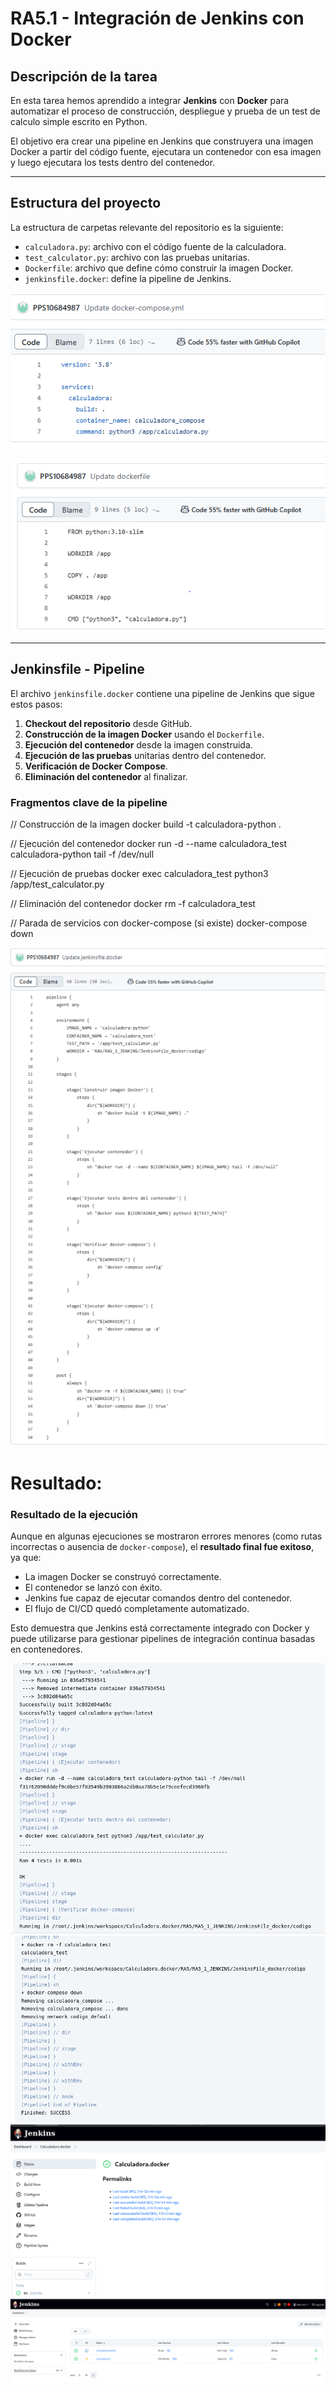 # RA5.1 - Integración de Jenkins con Docker

## Descripción de la tarea

En esta tarea hemos aprendido a integrar **Jenkins** con **Docker** para automatizar el proceso de construcción, despliegue y prueba de un test de calculo simple escrito en Python.

El objetivo era crear una pipeline en Jenkins que construyera una imagen Docker a partir del código fuente, ejecutara un contenedor con esa imagen y luego ejecutara los tests dentro del contenedor.

---
## Estructura del proyecto

La estructura de carpetas relevante del repositorio es la siguiente:

- `calculadora.py`: archivo con el código fuente de la calculadora.
- `test_calculator.py`: archivo con las pruebas unitarias.
- `Dockerfile`: archivo que define cómo construir la imagen Docker.
- `jenkinsfile.docker`: define la pipeline de Jenkins.

![captura](images/Captura9.PNG)

![captura](images/Captura8.PNG)

---

## Jenkinsfile - Pipeline 

El archivo `jenkinsfile.docker` contiene una pipeline de Jenkins que sigue estos pasos:

1. **Checkout del repositorio** desde GitHub.
2. **Construcción de la imagen Docker** usando el `Dockerfile`.
3. **Ejecución del contenedor** desde la imagen construida.
4. **Ejecución de las pruebas** unitarias dentro del contenedor.
5. **Verificación de Docker Compose**.
6. **Eliminación del contenedor** al finalizar.

### Fragmentos clave de la pipeline

// Construcción de la imagen
docker build -t calculadora-python .

// Ejecución del contenedor
docker run -d --name calculadora_test calculadora-python tail -f /dev/null

// Ejecución de pruebas
docker exec calculadora_test python3 /app/test_calculator.py

// Eliminación del contenedor
docker rm -f calculadora_test

// Parada de servicios con docker-compose (si existe)
docker-compose down

![captura](images/Captura10.PNG)

# Resultado:

### Resultado de la ejecución

Aunque en algunas ejecuciones se mostraron errores menores (como rutas incorrectas o ausencia de `docker-compose`), el **resultado final fue exitoso**, ya que:

- La imagen Docker se construyó correctamente.
- El contenedor se lanzó con éxito.
- Jenkins fue capaz de ejecutar comandos dentro del contenedor.
- El flujo de CI/CD quedó completamente automatizado.

Esto demuestra que Jenkins está correctamente integrado con Docker y puede utilizarse para gestionar pipelines de integración continua basadas en contenedores.

![captura](images/Captura11.PNG)
![captura](images/Captura12.PNG)
![captura](images/Captura13.PNG)
![captura](images/Captura14.PNG)


